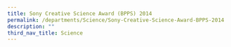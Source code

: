 ```yaml
---
title: Sony Creative Science Award (BPPS) 2014
permalink: /departments/Science/Sony-Creative-Science-Award-BPPS-2014
description: ""
third_nav_title: Science
---
```

